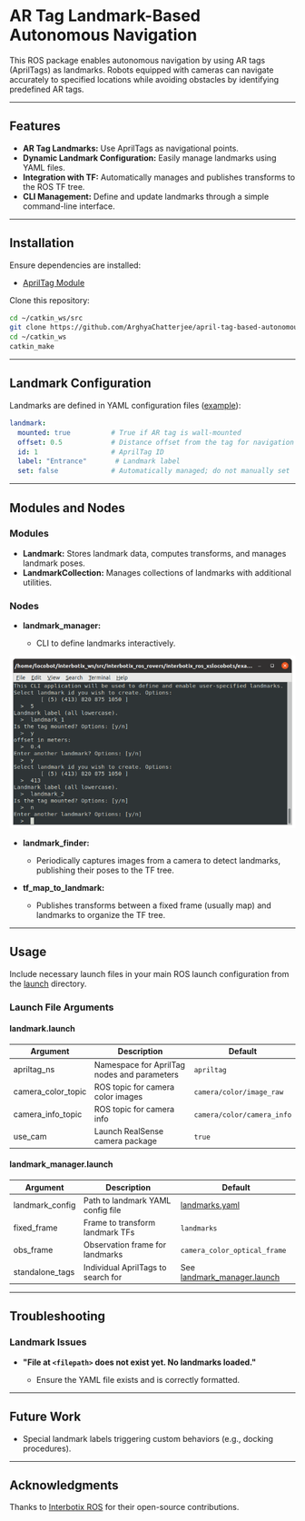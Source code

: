 # AR Tag Landmark-Based Autonomous Navigation

This ROS package enables autonomous navigation by using AR tags (AprilTags) as landmarks. Robots equipped with cameras can navigate accurately to specified locations while avoiding obstacles by identifying predefined AR tags.

---

## Features

* **AR Tag Landmarks:** Use AprilTags as navigational points.
* **Dynamic Landmark Configuration:** Easily manage landmarks using YAML files.
* **Integration with TF:** Automatically manages and publishes transforms to the ROS TF tree.
* **CLI Management:** Define and update landmarks through a simple command-line interface.

---

## Installation

Ensure dependencies are installed:

* [AprilTag Module](../../interbotix_perception_toolbox/interbotix_perception_modules/src/interbotix_perception_modules/apriltag.py)

Clone this repository:

```bash
cd ~/catkin_ws/src
git clone https://github.com/ArghyaChatterjee/april-tag-based-autonomous-navigation.git
cd ~/catkin_ws
catkin_make
```

---

## Landmark Configuration

Landmarks are defined in YAML configuration files ([example](landmarks/landmarks.yaml)):

```yaml
landmark:
  mounted: true          # True if AR tag is wall-mounted
  offset: 0.5            # Distance offset from the tag for navigation goal
  id: 1                  # AprilTag ID
  label: "Entrance"       # Landmark label
  set: false             # Automatically managed; do not manually set
```

---

## Modules and Nodes

### Modules

* **Landmark:** Stores landmark data, computes transforms, and manages landmark poses.
* **LandmarkCollection:** Manages collections of landmarks with additional utilities.

### Nodes

* **landmark\_manager:**

  * CLI to define landmarks interactively.

<div align="center">
  <img src="images/landmark_manager.png" alt="Landmark Manager">
</div>

* **landmark\_finder:**

  * Periodically captures images from a camera to detect landmarks, publishing their poses to the TF tree.

* **tf\_map\_to\_landmark:**

  * Publishes transforms between a fixed frame (usually map) and landmarks to organize the TF tree.

---

## Usage

Include necessary launch files in your main ROS launch configuration from the [launch](launch/) directory.

### Launch File Arguments

#### landmark.launch

| Argument             | Description                                 | Default                    |
| -------------------- | ------------------------------------------- | -------------------------- |
| apriltag\_ns         | Namespace for AprilTag nodes and parameters | `apriltag`                 |
| camera\_color\_topic | ROS topic for camera color images           | `camera/color/image_raw`   |
| camera\_info\_topic  | ROS topic for camera info                   | `camera/color/camera_info` |
| use\_cam             | Launch RealSense camera package             | `true`                     |

#### landmark\_manager.launch

| Argument         | Description                        | Default                                                        |
| ---------------- | ---------------------------------- | -------------------------------------------------------------- |
| landmark\_config | Path to landmark YAML config file  | [landmarks.yaml](landmarks/landmarks.yaml)                     |
| fixed\_frame     | Frame to transform landmark TFs    | `landmarks`                                                    |
| obs\_frame       | Observation frame for landmarks    | `camera_color_optical_frame`                                   |
| standalone\_tags | Individual AprilTags to search for | See [landmark\_manager.launch](launch/landmark_manager.launch) |

---

## Troubleshooting

### Landmark Issues

* **"File at `<filepath>` does not exist yet. No landmarks loaded."**

  * Ensure the YAML file exists and is correctly formatted.

---

## Future Work

* Special landmark labels triggering custom behaviors (e.g., docking procedures).

---

## Acknowledgments

Thanks to [Interbotix ROS](https://github.com/Interbotix/interbotix_ros_toolboxes/tree/main/interbotix_common_toolbox/interbotix_landmark_modules) for their open-source contributions.
